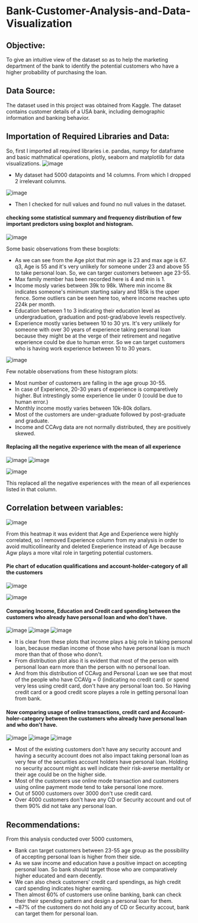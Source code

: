 # Bank-Customer-Analysis-and-Data-Visualization

## Objective:
To give an intuitive view of the dataset so as to help the marketing department of the bank to identify the potential customers who have a higher probability of purchasing the loan.
## Data Source:
The dataset used in this project was obtained from Kaggle. The dataset contains customer details of a USA bank, including demographic information and banking behavior.
## Importation of Required Libraries and Data:
So, first I imported all required libraries i.e. pandas, numpy for dataframe and basic mathmatical operations, plotly, seaborn and matplotlib for data visualizations.
![image](https://github.com/daniketdas/Bank-Customer-Analysis-and-Data-Visualization/assets/162815966/78258e6e-28ba-4c6c-93f2-e7b3c9909939)
* My dataset had 5000 datapoints and 14 columns. From which I dropped 2 irrelevant columns.

![image](https://github.com/daniketdas/Bank-Customer-Analysis-and-Data-Visualization/assets/162815966/2524b0bc-3b74-473e-aba0-e8f2b4e39e99)
* Then I checked for null values and found no null values in the dataset.
#### checking some statistical summary and frequency distribution of few important predictors using boxplot and histogram.
![image](https://github.com/daniketdas/Bank-Customer-Analysis-and-Data-Visualization/assets/162815966/12e94c3d-f6fd-4122-a335-0d66bc298d13)

Some basic observations from these boxplots:
* As we can see from the Age plot that min age is 23 and max age is 67. q3, Age is 55 and it's very unlikely for someone under 23 and above 55 to take personal loan. So, we can targer customers between age 23-55.
* Max family member has been recorded here is 4 and min is 1.
* Income mosly varies between 39k to 98k. Where min income 8k indicates someone's minimum starting salary and 185k is the upper fence. Some outliers can be seen here too, where income reaches upto 224k per month.
* Education between 1 to 3 indicating their education level as undergraduation, graduation and post-grad/above levels respectively.
* Experience mostly varies between 10 to 30 yrs. It's very unlikely for someone with over 30 years of experience taking personal loan because they might be at the verge of their retirement and negative experience could be due to human error. So we can target customers who is having work experience between 10 to 30 years.

![image](https://github.com/daniketdas/Bank-Customer-Analysis-and-Data-Visualization/assets/162815966/283dbe8c-2bd3-4e5c-990f-1da8d25b77ac)

Few notable observations from these histogram plots:
* Most number of customers are falling in the age group 30-55.
* In case of Experience, 20-30 years of experience is comparetively higher. But intrestingly some experience lie under 0 (could be due to human error.)
* Monthly income mostly varies between 10k-80k dollars.
* Most of the customers are under-graduate followed by post-graduate and graduate.
* Income and CCAvg data are not normally distributed, they are positively skewed.
#### Replacing all the negative experience with the mean of all experience
![image](https://github.com/daniketdas/Bank-Customer-Analysis-and-Data-Visualization/assets/162815966/37569a73-9a8a-4350-ad79-c8cdbcca02fe)
![image](https://github.com/daniketdas/Bank-Customer-Analysis-and-Data-Visualization/assets/162815966/ff2f2487-8a5b-4571-9b12-e6fd35a4a7cb)

![image](https://github.com/daniketdas/Bank-Customer-Analysis-and-Data-Visualization/assets/162815966/06e04a76-8304-4436-9688-9eef90cf5471)

This replaced all the negative experiences with the mean of all experiences listed in that column.
## Correlation between variables:
![image](https://github.com/daniketdas/Bank-Customer-Analysis-and-Data-Visualization/assets/162815966/caaf1721-9c8b-4545-b0bf-3e2f7dae5581)

From this heatmap it was evident that Age and Experience were highly correlated, so I removed Experience column from my analysis in order to avoid multicollinearity and deleted Exeperience instead of Age because Agw plays a more vital role in targeting potential customers.

#### Pie chart of education qualifications and account-holder-category of all the customers
![image](https://github.com/daniketdas/Bank-Customer-Analysis-and-Data-Visualization/assets/162815966/6bf1ebf2-f749-4bc8-a403-3112f8a5fb25)

![image](https://github.com/daniketdas/Bank-Customer-Analysis-and-Data-Visualization/assets/162815966/0bf46546-50a1-422e-803d-d7d20216b828)

#### Comparing Income, Education and Credit card spending between the customers who already have personal loan and who don't have.
![image](https://github.com/daniketdas/Bank-Customer-Analysis-and-Data-Visualization/assets/162815966/660b05ee-d2f5-4088-8687-c6fddf668267)
![image](https://github.com/daniketdas/Bank-Customer-Analysis-and-Data-Visualization/assets/162815966/f630cc91-2bbf-4dff-94d5-bbe82495fa36)
![image](https://github.com/daniketdas/Bank-Customer-Analysis-and-Data-Visualization/assets/162815966/12dba65f-4a24-4a84-a6b4-4c5e1973a15e)
* It is clear from these plots that income plays a big role in taking personal loan, because median income of those who have personal loan is much more than that of those who donn't.
* From distribution plot also it is evident that most of the person with personal loan earn more than the person with no personal loan.
* And from this distribution of CCAvg and Personal Loan we see that most of the people who have CCAVg = 0 (indicating no credit card) or spend very less using credit card, don't have any personal loan too. So Having credit card or a good credit score playes a role in getting personal loan from bank.
#### Now comparing usage of online transactions, credit card and Account-holer-category between the customers who already have personal loan and who don't have.
![image](https://github.com/daniketdas/Bank-Customer-Analysis-and-Data-Visualization/assets/162815966/952eb85d-e206-4f7d-a963-62981d7c4523)
![image](https://github.com/daniketdas/Bank-Customer-Analysis-and-Data-Visualization/assets/162815966/964ee414-6618-4345-b2e0-492f937966be)
![image](https://github.com/daniketdas/Bank-Customer-Analysis-and-Data-Visualization/assets/162815966/7f8e3a36-c6b4-4c4a-91c4-26141f87b125)

* Most of the existing customers don't have any security account and having a security account does not also impact taking personal loan as very few of the securities account holders have personal loan. Holding no security account might as well indicate their risk-averse mentality or their age could be on the higher side.
* Most of the customers use online mode transaction and customers using online payment mode tend to take personal lone more.
* Out of 5000 customers over 3000 don't use credit card.
* Over 4000 customers don't have any CD or Security account and out of them 90% did not take any personal loan.

## Recommendations:
From this analysis conducted over 5000 customers,

* Bank can target customers between 23-55 age group as the possibility of accepting personal loan is higher from their side.
* As we saw income and education have a positive impact on accepting personal loan. So bank should target those who are comparatively higher educated and earn decently.
* We can also check customers' credit card spendings, as high credit card spending indicates higher earning.
* Then almost 60% of customers use online banking, bank can check their their spending pattern and design a personal loan for them.
* ~87% of the customers do not hold any of CD or Security accout, bank can target them for personal loan.



